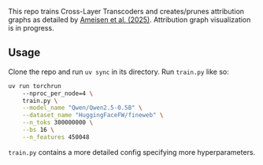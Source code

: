 This repo trains Cross-Layer Transcoders and creates/prunes attribution graphs as detailed by [Ameisen et al. (2025)](https://transformer-circuits.pub/2025/attribution-graphs/methods.html). Attribution graph visualization is in progress.

## Usage
Clone the repo and run `uv sync` in its directory. Run `train.py` like so:
```bash
uv run torchrun
    --nproc_per_node=4 \
    train.py \
    --model_name "Qwen/Qwen2.5-0.5B" \
    --dataset_name "HuggingFaceFW/fineweb" \
    --n_toks 300000000 \
    --bs 16 \
    --n_features 450048
```
`train.py` contains a more detailed config specifying more hyperparameters.
